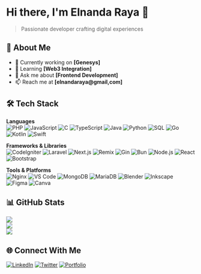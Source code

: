 # Hi there, I'm Elnanda Raya 👋

> Passionate developer crafting digital experiences

## 🚀 About Me
- 🔭 Currently working on **[Genesys]**
- 🌱 Learning **[Web3 Integration]**
- 💬 Ask me about **[Frontend Development]**
- 📫 Reach me at **[elnandaraya@gmail,com]**

## 🛠️ Tech Stack

**Languages**  
![PHP](https://img.shields.io/badge/-PHP-777BB4?style=flat-square&logo=php&logoColor=white)
![JavaScript](https://img.shields.io/badge/-JavaScript-F7DF1E?style=flat-square&logo=javascript&logoColor=black)
![C](https://img.shields.io/badge/-C-A8B9CC?style=flat-square&logo=c&logoColor=black)
![TypeScript](https://img.shields.io/badge/-TypeScript-007ACC?style=flat-square&logo=typescript&logoColor=white)
![Java](https://img.shields.io/badge/-Java-ED8B00?style=flat-square&logo=openjdk&logoColor=white)
![Python](https://img.shields.io/badge/-Python-3776AB?style=flat-square&logo=python&logoColor=white)
![SQL](https://img.shields.io/badge/-SQL-4479A1?style=flat-square&logo=mysql&logoColor=white)
![Go](https://img.shields.io/badge/-Go-00ADD8?style=flat-square&logo=go&logoColor=white)
![Kotlin](https://img.shields.io/badge/-Kotlin-7F52FF?style=flat-square&logo=kotlin&logoColor=white)
![Swift](https://img.shields.io/badge/-Swift-FA7343?style=flat-square&logo=swift&logoColor=white)

**Frameworks & Libraries**  
![CodeIgniter](https://img.shields.io/badge/-CodeIgniter-EE4623?style=flat-square&logo=codeigniter&logoColor=white)
![Laravel](https://img.shields.io/badge/-Laravel-FF2D20?style=flat-square&logo=laravel&logoColor=white)
![Next.js](https://img.shields.io/badge/-Next.js-000000?style=flat-square&logo=next.js&logoColor=white)
![Remix](https://img.shields.io/badge/-Remix-000000?style=flat-square&logo=remix&logoColor=white)
![Gin](https://img.shields.io/badge/-Gin-00ADD8?style=flat-square&logo=go&logoColor=white)
![Bun](https://img.shields.io/badge/-Bun-000000?style=flat-square&logo=bun&logoColor=white)
![Node.js](https://img.shields.io/badge/-Node.js-339933?style=flat-square&logo=node.js&logoColor=white)
![React](https://img.shields.io/badge/-React-61DAFB?style=flat-square&logo=react&logoColor=black)
![Bootstrap](https://img.shields.io/badge/-Bootstrap-7952B3?style=flat-square&logo=bootstrap&logoColor=white)

**Tools & Platforms**  
![Nginx](https://img.shields.io/badge/-Nginx-009639?style=flat-square&logo=nginx&logoColor=white)
![VS Code](https://img.shields.io/badge/-VS%20Code-007ACC?style=flat-square&logo=visual-studio-code&logoColor=white)
![MongoDB](https://img.shields.io/badge/-MongoDB-47A248?style=flat-square&logo=mongodb&logoColor=white)
![MariaDB](https://img.shields.io/badge/-MariaDB-003545?style=flat-square&logo=mariadb&logoColor=white)
![Blender](https://img.shields.io/badge/-Blender-F5792A?style=flat-square&logo=blender&logoColor=white)
![Inkscape](https://img.shields.io/badge/-Inkscape-000000?style=flat-square&logo=inkscape&logoColor=white)
![Figma](https://img.shields.io/badge/-Figma-F24E1E?style=flat-square&logo=figma&logoColor=white)
![Canva](https://img.shields.io/badge/-Canva-00C4CC?style=flat-square&logo=canva&logoColor=white)


## 📊 GitHub Stats
![](https://github-readme-stats.vercel.app/api?username=rai879&theme=aura&hide_border=false&include_all_commits=false&count_private=false)<br/>
![](https://github-readme-streak-stats.herokuapp.com/?user=rai879&theme=aura&hide_border=false)<br/>
![](https://github-readme-stats.vercel.app/api/top-langs/?username=rai879&theme=aura&hide_border=false&include_all_commits=false&count_private=false&layout=compact)



## 🌐 Connect With Me

[![LinkedIn](https://img.shields.io/badge/-LinkedIn-0077B5?style=flat-square&logo=linkedin&logoColor=white)](https://linkedin.com/in/your-profile)
[![Twitter](https://img.shields.io/badge/-Twitter-1DA1F2?style=flat-square&logo=twitter&logoColor=white)](https://twitter.com/your-handle)
[![Portfolio](https://img.shields.io/badge/-Portfolio-000000?style=flat-square&logo=vercel&logoColor=white)](https://your-portfolio.com)

